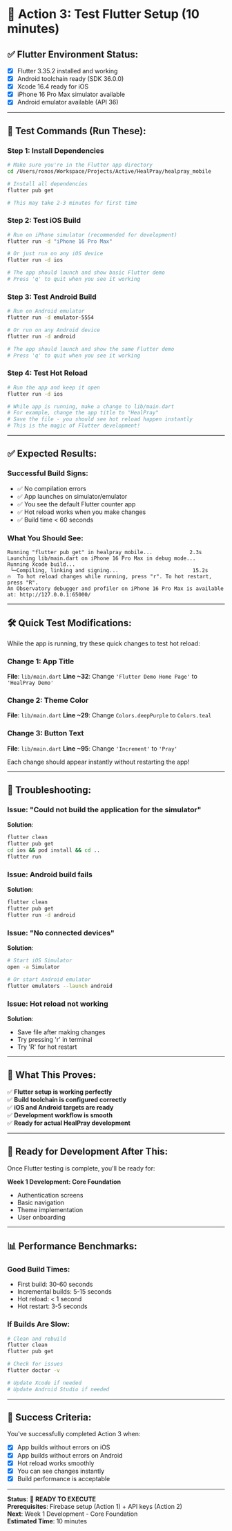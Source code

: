 # 📱 Action 3: Test Flutter Setup (10 minutes)

## ✅ **Flutter Environment Status:**
- [x] Flutter 3.35.2 installed and working
- [x] Android toolchain ready (SDK 36.0.0)
- [x] Xcode 16.4 ready for iOS
- [x] iPhone 16 Pro Max simulator available
- [x] Android emulator available (API 36)

---

## 🎯 **Test Commands (Run These):**

### **Step 1: Install Dependencies**

```bash
# Make sure you're in the Flutter app directory
cd /Users/ronos/Workspace/Projects/Active/HealPray/healpray_mobile

# Install all dependencies
flutter pub get

# This may take 2-3 minutes for first time
```

### **Step 2: Test iOS Build**

```bash
# Run on iPhone simulator (recommended for development)
flutter run -d "iPhone 16 Pro Max"

# Or just run on any iOS device
flutter run -d ios

# The app should launch and show basic Flutter demo
# Press 'q' to quit when you see it working
```

### **Step 3: Test Android Build**  

```bash
# Run on Android emulator
flutter run -d emulator-5554

# Or run on any Android device
flutter run -d android

# The app should launch and show the same Flutter demo
# Press 'q' to quit when you see it working
```

### **Step 4: Test Hot Reload**

```bash
# Run the app and keep it open
flutter run -d ios

# While app is running, make a change to lib/main.dart
# For example, change the app title to "HealPray"
# Save the file - you should see hot reload happen instantly
# This is the magic of Flutter development!
```

---

## ✅ **Expected Results:**

### **Successful Build Signs:**
- ✅ No compilation errors
- ✅ App launches on simulator/emulator
- ✅ You see the default Flutter counter app
- ✅ Hot reload works when you make changes
- ✅ Build time < 60 seconds

### **What You Should See:**
```
Running "flutter pub get" in healpray_mobile...            2.3s
Launching lib/main.dart on iPhone 16 Pro Max in debug mode...
Running Xcode build...                                          
 └─Compiling, linking and signing...                        15.2s
🔥  To hot reload changes while running, press "r". To hot restart, press "R".
An Observatory debugger and profiler on iPhone 16 Pro Max is available at: http://127.0.0.1:65000/
```

---

## 🛠️ **Quick Test Modifications:**

While the app is running, try these quick changes to test hot reload:

### **Change 1: App Title**
**File**: `lib/main.dart`
**Line ~32**: Change `'Flutter Demo Home Page'` to `'HealPray Demo'`

### **Change 2: Theme Color**  
**File**: `lib/main.dart`
**Line ~29**: Change `Colors.deepPurple` to `Colors.teal`

### **Change 3: Button Text**
**File**: `lib/main.dart`
**Line ~95**: Change `'Increment'` to `'Pray'`

Each change should appear instantly without restarting the app!

---

## 🚨 **Troubleshooting:**

### **Issue**: "Could not build the application for the simulator"
**Solution**: 
```bash
flutter clean
flutter pub get
cd ios && pod install && cd ..
flutter run
```

### **Issue**: Android build fails
**Solution**: 
```bash
flutter clean
flutter pub get
flutter run -d android
```

### **Issue**: "No connected devices"
**Solution**: 
```bash
# Start iOS Simulator
open -a Simulator

# Or start Android emulator
flutter emulators --launch android
```

### **Issue**: Hot reload not working
**Solution**: 
- Save file after making changes
- Try pressing 'r' in terminal
- Try 'R' for hot restart

---

## 🎯 **What This Proves:**

✅ **Flutter setup is working perfectly**  
✅ **Build toolchain is configured correctly**  
✅ **iOS and Android targets are ready**  
✅ **Development workflow is smooth**  
✅ **Ready for actual HealPray development**

---

## 🚀 **Ready for Development After This:**

Once Flutter testing is complete, you'll be ready for:

**Week 1 Development: Core Foundation**
- Authentication screens
- Basic navigation  
- Theme implementation
- User onboarding

---

## 📊 **Performance Benchmarks:**

### **Good Build Times:**
- First build: 30-60 seconds
- Incremental builds: 5-15 seconds  
- Hot reload: < 1 second
- Hot restart: 3-5 seconds

### **If Builds Are Slow:**
```bash
# Clean and rebuild
flutter clean
flutter pub get

# Check for issues
flutter doctor -v

# Update Xcode if needed
# Update Android Studio if needed
```

---

## 🎉 **Success Criteria:**

You've successfully completed Action 3 when:

- [x] App builds without errors on iOS
- [x] App builds without errors on Android  
- [x] Hot reload works smoothly
- [x] You can see changes instantly
- [x] Build performance is acceptable

---

**Status**: 🔄 **READY TO EXECUTE**  
**Prerequisites**: Firebase setup (Action 1) + API keys (Action 2)  
**Next**: Week 1 Development - Core Foundation  
**Estimated Time**: 10 minutes
